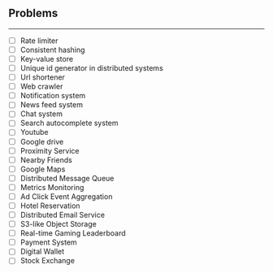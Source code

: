 ## Problems
---
- [ ] Rate limiter
- [ ] Consistent hashing
- [ ] Key-value store
- [ ] Unique id generator in distributed systems
- [ ] Url shortener
- [ ] Web crawler
- [ ] Notification system
- [ ] News feed system
- [ ] Chat system
- [ ] Search autocomplete system
- [ ] Youtube
- [ ] Google drive
- [ ] Proximity Service
- [ ] Nearby Friends
- [ ] Google Maps
- [ ] Distributed Message Queue
- [ ] Metrics Monitoring
- [ ] Ad Click Event Aggregation
- [ ] Hotel Reservation
- [ ] Distributed Email Service
- [ ] S3-like Object Storage
- [ ] Real-time Gaming Leaderboard
- [ ] Payment System
- [ ] Digital Wallet
- [ ] Stock Exchange

